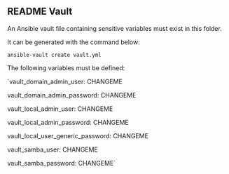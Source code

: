 ## README Vault 

An Ansible vault file containing sensitive variables must exist in this folder. 

It can be generated with the command below:

`ansible-vault create vault.yml`

The following variables must be defined:

`vault_domain_admin_user: CHANGEME

vault_domain_admin_password: CHANGEME

vault_local_admin_user: CHANGEME 

vault_local_admin_password: CHANGEME

vault_local_user_generic_password: CHANGEME

vault_samba_user: CHANGEME

vault_samba_password: CHANGEME`
